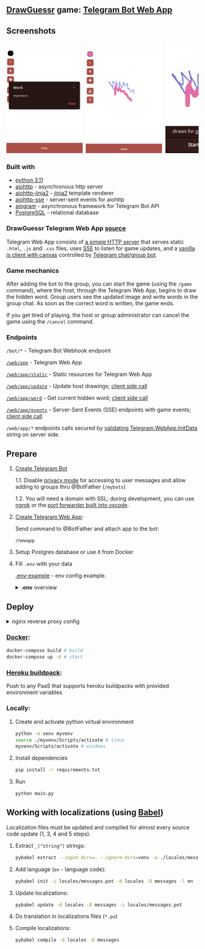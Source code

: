 ##  [DrawGuessr](https://en.wikipedia.org/wiki/Draw_%26_Guess) game: [Telegram Bot Web App](https://core.telegram.org/bots/webapps#implementing-mini-apps)

## Screenshots
<pre>
<img src="README.md-images/w1.png" width="200" /> <img src="README.md-images/w2.png" width="200" /> <img src="README.md-images/w3.png" width="200" />
</pre>

### Built with
- [python 3.11](https://www.python.org/downloads/)
- [aiohttp](https://docs.aiohttp.org/en/stable/) - asynchronous http server
- [aiohttp-jinja2](https://github.com/aio-libs/aiohttp-jinja2) - [jinja2](https://jinja.palletsprojects.com/en/3.1.x/) template renderer
- [aiohttp-sse](https://github.com/aio-libs/aiohttp-sse) - server-sent events for aiohttp
- [aiogram](https://docs.aiogram.dev/en/latest/) - asynchronous framework for Telegram Bot API
- [PostgreSQL](https://www.postgresql.org/) - relational database

### DrawGuessr Telegram Web App [source](/http_handlers/webapp/)

Telegram Web App consists of [a simple HTTP server](/http_handlers/webapp/miniapp.py) that serves static `.html`, `.js` and `.css` files, uses [SSE](https://developer.mozilla.org/en-US/docs/Web/API/Server-sent_events) to listen for game updates, and a [vanilla js client with canvas](/http_handlers/webapp/static/js/script.js) controlled by [Telegram chat/group bot](handlers).

### Game mechanics

After adding the bot to the group, you can start the game (using the `/game` command), where the host, through the Telegram Web App, begins to draw the hidden word. Group users see the updated image and write words in the group chat. As soon as the correct word is written, the game ends.

If you get tired of playing, the host or group administrator can cancel the game using the `/cancel` command.

### Endpoints

`/bot/*` - Telegram Bot Webhook endpoint

[`/web/app`](/http_handlers/webapp/miniapp.py#L18) - Telegram Web App

[`/web/app/static`](/http_handlers/webapp/static) - Static resources for Telegram Web App

[`/web/app/update`](/http_handlers/webapp/miniapp.py#L25) - Update host drawings; [client side call](/http_handlers/webapp/static/js/script.js#L335)

[`/web/app/word`](/http_handlers/webapp/miniapp.py#L46) - Get current hidden word; [client side call](/http_handlers/webapp/static/js/script.js#L310)

[`/web/app/events`](/http_handlers/webapp/miniapp.py#L92) - Server-Sent Events (SSE) endpoints with game events; [client side call](/http_handlers/webapp/static/js/script.js#L293)

`/web/app/*` endpoints calls secured by [validating Telegram.WebApp.InitData](https://core.telegram.org/bots/webapps#validating-data-received-via-the-mini-app) string on server side.

## Prepare

1. [Create Telegram Bot](https://core.telegram.org/bots/tutorial#obtain-your-bot-token)

    1.1. Disable [privacy mode](https://core.telegram.org/bots/features#privacy-mode) for accessing to user messages and allow adding to groups thru @BotFather (`/mybots`)

    1.2. You will need a domain with SSL; during development, you can use [ngrok](https://ngrok.com/download) or the [port forwarder built into vscode](https://code.visualstudio.com/docs/editor/port-forwarding).

2. [Create Telegram Web App](https://t.me/BotFather):

    Send command to @BotFather and attach app to the bot:
    ```
    /newapp
    ```

3. Setup Postgres database or use it from Docker

4. Fill `.env` with your data

    [.env-example](.env-example) - env config example.

    <details>
    <summary><b>.env</b> overview</b></summary>

    ```bash
    # Bot token from @BotFather
    BOT_TOKEN=1234:fokspdokf
    # host.com/bot/{WEBHOOK_ENDPOINT_SECRET} (generated by yourself)
    WEBHOOK_ENDPOINT_SECRET=
    # Telegram Bot API security token (generated by yourself)
    TELEGRAM_BOT_API_SECRET_TOKEN=
    # Telegram Web app direct url from @BotFather
    TELEGRAM_BOT_WEB_APP_URL=
    # Database URL
    DB_URL=postgresql://user:user@postgres:5432/user
    # Host domain
    HOST=
    # Local port
    PORT=
    # Initial reusable image via `file_id`
    # can be obtained as follows:
    # 1. Send the image (`./resources/initial_canvas.jpg` ) to your bot
    # 2. Get `file_id` from this message (e.g., forward message to https://t.me/JsonDumpBot),
    # `file_id` should be usable only for your bot
    INITIAL_CANVAS_FILE_ID=
    ```
    </details>

## Deploy

<details>
<summary>nginx reverse proxy config</summary>

```conf
...
server {
    ...
    location /bot/ {
        proxy_pass http://localhost:PORT;
        proxy_set_header Host $host;
        proxy_set_header X-Real-IP $remote_addr;
        proxy_set_header X-Forwarded-For $proxy_add_x_forwarded_for;
    }

    location /web/ {
        proxy_pass http://localhost:PORT;
        proxy_set_header Host $host;
        proxy_set_header X-Real-IP $remote_addr;
        proxy_set_header X-Forwarded-For $proxy_add_x_forwarded_for;
    }
    ...
}
...
```
</details>

### [Docker](https://docs.docker.com/compose/install/):

```bash
docker-compose build # build
docker-compose up -d # start
```

### [Heroku buildpack](https://devcenter.heroku.com/articles/buildpacks):
Push to any PaaS that supports heroku buildpacks with provided environment variables

### Locally:
1. Create and activate python virtual environment

    ```bash
    python -m venv myvenv
    source ./myvenv/Scripts/activate # linux
    myvenv/Scripts/activate # windows
    ```
2. Install dependencies

    ```bash
    pip install -r requirements.txt
    ```
3. Run

    ```bash
    python main.py
    ```

## Working with localizations (using [Babel](https://docs.aiogram.dev/en/dev-3.x/utils/i18n.html))

Localization files must be updated and compiled for almost every source code update (1, 3, 4 and 5 steps).

1. Extract `_("string")` strings:

    ```bash
    pybabel extract --input-dirs=. --ignore-dirs=venv -o ./locales/messages.pot
    ```
2. Add language (`en` - language code):

    ```bash
    pybabel init -i locales/messages.pot -d locales -D messages -l en
    ```
3. Update localizations:

    ```bash
    pybabel update -d locales -D messages -i locales/messages.pot
    ```
4. Do translation in localizations files (`*.po`)
5. Compile localizations:

    ```bash
    pybabel compile -d locales -D messages
    ```

